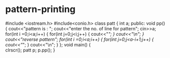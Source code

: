 # pattern-printing
#include <iostream.h>
#include<conio.h>
class patt
{
 int a;
 public:
 void pp()
 {
   cout<<"pattern is : ";
   cout<<"enter the no. of line for pattern";
   cin>>a;
   for(int i =0;i<a;i++)
   {
      for(int j=0;j<i;j++)
        {
           cout<<"*";
                       }
            cout<<"\n";
            }
      cout<<"reverse pattern";
      for(int i =0;i<a;i++)
   {
      for(int j=0;j<a-i+1;j++)
        {
           cout<<"*";
                       }
            cout<<"\n";
            } };
    void main()
    {  
      clrscr();
      patt p;
      p.pp();
      }
   
   

